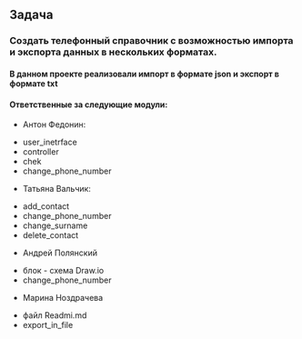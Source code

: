 ## Задача
### Создать телефонный справочник с возможностью импорта и экспорта данных в нескольких форматах.
#### В данном проекте реализовали импорт в формате json и экспорт в формате txt
#### Ответственные за следующие модули:
* Антон Федонин:
+ user_inetrface
+ controller
+ chek
+ change_phone_number 


* Татьяна Вальчик:
+ add_contact
+ change_phone_number
+ change_surname
+ delete_contact

* Андрей Полянский
+ блок - схема Draw.io
+ change_phone_number 

* Марина Ноздрачева
+ файл Readmi.md
+ export_in_file